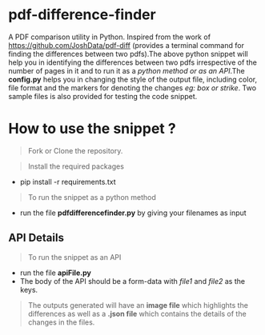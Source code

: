 # pdf-difference-finder
A PDF comparison utility in Python.
Inspired from the work of https://github.com/JoshData/pdf-diff (provides a terminal command for finding the differences between two pdfs).The above python snippet will help you in identifying the differences between two pdfs irrespective of the number of pages in it and to run it as a *python method or as an API*.The **config.py** helps you in changing the style of the output file, including color, file format and the markers for denoting the changes *eg: box or strike*. Two sample files is also provided for testing the code snippet.

# How to use the snippet ?
> Fork or Clone the repository. 

> Install the required packages
- pip install -r requirements.txt

> To run the snippet as a python method
- run the file **pdfdifferencefinder.py** by giving your filenames as input


## API Details
> To run the snippet as an API
- run the file **apiFile.py**
- The body of the API should be a form-data with *file1* and *file2* as the keys.

  
> The outputs generated will have an **image file** which highlights the differences as well as a **.json file** which contains the details of the changes in the files.
